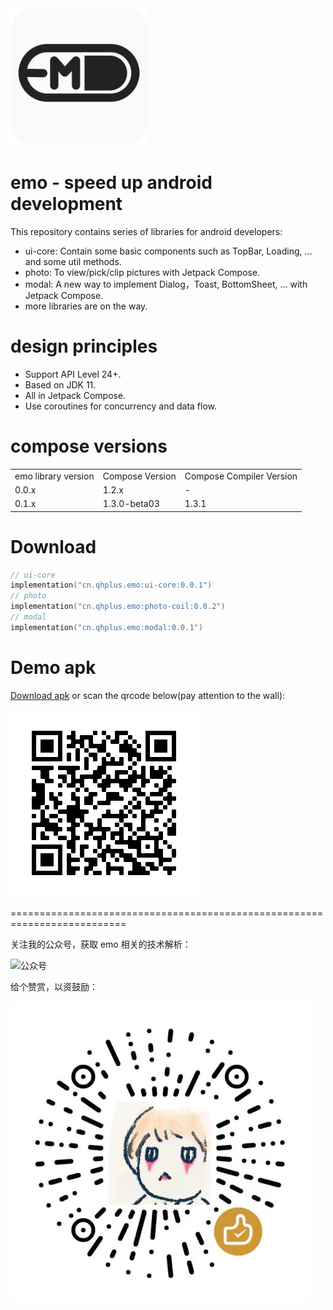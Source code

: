 <img src="image/emo.png" alt="logo" width="220" height="220"/> 

# emo - speed up android development

This repository contains series of libraries for android developers:

- ui-core: Contain some basic components such as TopBar, Loading, ... and some util methods.
- photo: To view/pick/clip pictures with Jetpack Compose.
- modal: A new way to implement Dialog，Toast, BottomSheet, ... with Jetpack Compose.
- more libraries are on the way.

# design principles

- Support API Level 24+.
- Based on JDK 11.
- All in Jetpack Compose.
- Use coroutines for concurrency and data flow.

# compose versions

<table>
 <tr>
  <td>emo library version</td>
  <td>Compose Version</td>
  <td>Compose Compiler Version</td>
 </tr>
 <tr>
  <td> 0.0.x </td>
  <td> 1.2.x </td>
  <td> - </td>
 </tr>
 <tr>
  <td> 0.1.x </td>
  <td> 1.3.0-beta03 </td>
  <td> 1.3.1 </td>
 </tr>
</table>

# Download

```kts
// ui-core
implementation("cn.qhplus.emo:ui-core:0.0.1")
// photo
implementation("cn.qhplus.emo:photo-coil:0.0.2")
// modal
implementation("cn.qhplus.emo:modal:0.0.1")
```

# Demo apk

[Download apk](apk/emo.apk) or scan the qrcode below(pay attention to the wall):

![apk](image/apk-qr.png)

==========================================================================


关注我的公众号，获取 emo 相关的技术解析：

![公众号](image/subions.png)


给个赞赏，以资鼓励：

![赞赏码](image/reward.png)